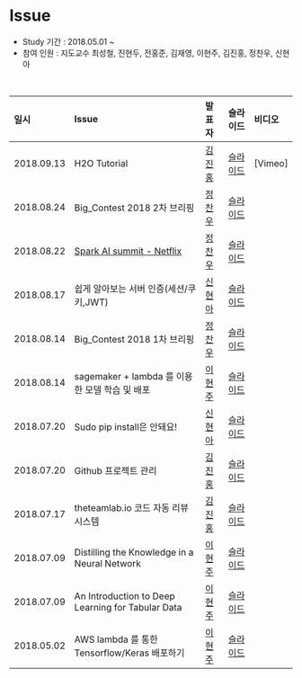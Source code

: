 # Issue

- Study 기간 : 2018.05.01 ~
- 참여 인원 : 지도교수 최성철, 진현두, 전홍준, 김재영, 이현주, 김진홍, 정찬우, 신현아

<br>

| 일시         | Issue                                             |                    발표자             | 슬라이드 | 비디오 |
| :--------- | :------------------------------------------------- | :----------------------------------- | :----- |  :---- |
| 2018.09.13 | H2O Tutorial | [김진홍](https://github.com/jinongkim/) | [슬라이드](https://docs.google.com/presentation/d/13UUPw1mbVwhJV325f_bxt44Bdc-sqXwG-c5ZWjQDA0M/edit?usp=sharing) |  [Vimeo] |
| 2018.08.24 | Big_Contest 2018 2차 브리핑                    | [정찬우](https://github.com/JeongChanwoo)   | [슬라이드](https://drive.google.com/open?id=1SiYC1vozlfhEoc0S67q-lWu47yHsqg65X0JuAJzapw0) |  |
| 2018.08.22 | [Spark AI summit - Netflix](https://medium.com/netflix-techblog/netflix-at-spark-ai-summit-2018-5304749ed7fa)                    | [정찬우](https://github.com/JeongChanwoo)   | [슬라이드](https://drive.google.com/open?id=1IUk4thcyJiBCEO3bzTEDurO-brnfaMdR5xWyBrMsCO0) |  |
| 2018.08.17 | 쉽게 알아보는 서버 인증(세션/쿠키,JWT)                    | [신현아](https://github.com/HyunaShin)   | [슬라이드](https://drive.google.com/file/d/1p7aJDdy0WCbCLN6G5r7EPxF3dQBXMvSW/view?usp=sharing) |  |
| 2018.08.14 | Big_Contest 2018 1차 브리핑                    | [정찬우](https://github.com/JeongChanwoo)   | [슬라이드](https://drive.google.com/open?id=1SMP14_1N1gAhOF8JUUdLSWrr3ovgM2USBH3WwlNrlgQ) |  |
| 2018.08.14 | sagemaker + lambda 를 이용한 모델 학습 및 배포          | [이현주](https://github.com/hyoenju)   | [슬라이드](https://drive.google.com/file/d/1HU2s5yjLaGAY2G4VbU-dlgAnIktT9sFw/view?usp=sharing) |  |
| 2018.07.20 | Sudo pip install은 안돼요!                           | [신현아](https://github.com/HyunaShin)   | [슬라이드](https://docs.google.com/presentation/d/1EgAwz5t3WGiTPsFyL7zqkxa7_CvsD9HhzyikEefA-Zg/edit?usp=sharing) |  |
| 2018.07.20 | Github 프로젝트 관리                                  | [김진홍](https://github.com/jinongkim)   | [슬라이드](https://docs.google.com/presentation/d/1IesZ26C4E_ydysZVbsC6g8m5FLoTQpcvLQSJPCrX94Y/edit?usp=sharing) |  |
| 2018.07.17 | theteamlab.io 코드 자동 리뷰 시스템                     | [김진홍](https://github.com/jinongkim)   | [슬라이드](https://docs.google.com/presentation/d/1ycwQ7tsnc1AVKmIFocZuVuBR2_OBD7uqPSFDoH6hjSU/edit?usp=sharing) |  |
| 2018.07.09 | Distilling the Knowledge in a Neural Network       | [이현주](https://github.com/hyoenju)   | [슬라이드](https://drive.google.com/open?id=1KpIX4hmEIzVCNO1bCTojsQkJn6HsgbMxwqPdz0Mu7Vc) |  |
| 2018.07.09 | An Introduction to Deep Learning for Tabular Data  | [이현주](https://github.com/hyoenju)   | [슬라이드](https://drive.google.com/open?id=10oD5XH2UjE4H3-jMco-ByEmAtGgoTyioY7zTE3N8Wpw) |  |
| 2018.05.02 | AWS lambda 를 통한 Tensorflow/Keras 배포하기          | [이현주](https://github.com/hyoenju)   | [슬라이드](https://drive.google.com/open?id=1KpIX4hmEIzVCNO1bCTojsQkJn6HsgbMxwqPdz0Mu7Vc) |   |
